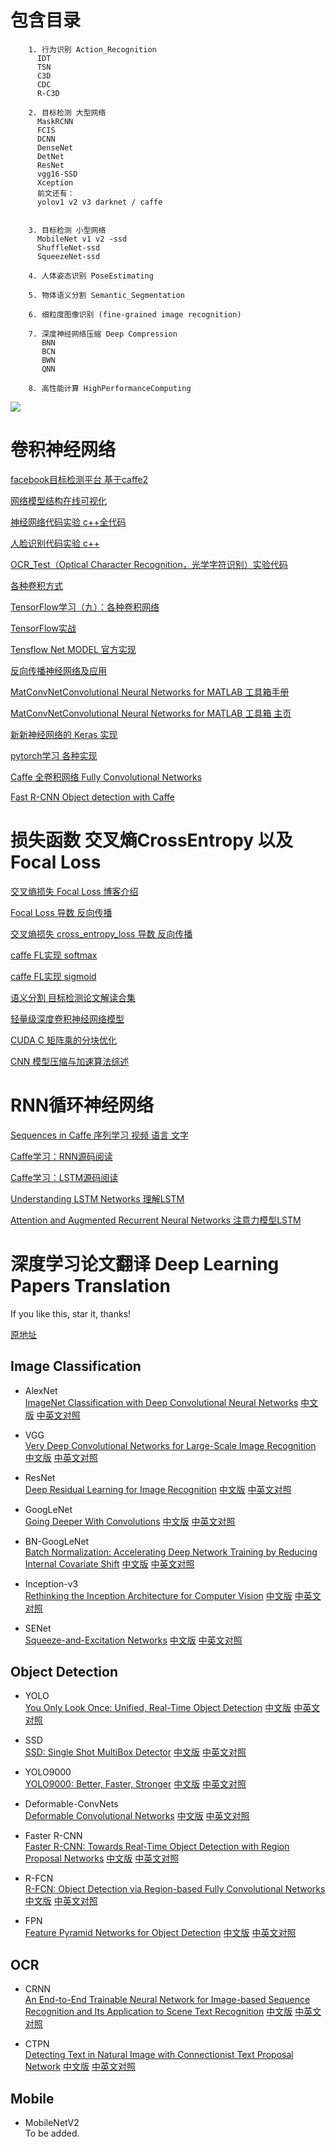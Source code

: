# 包含目录

        1. 行为识别 Action_Recognition
          IDT
          TSN
          C3D
          CDC
          R-C3D

        2. 目标检测 大型网络
          MaskRCNN
          FCIS
          DCNN
          DenseNet
          DetNet
          ResNet
          vgg16-SSD
          Xception
          前文还有：
          yolov1 v2 v3 darknet / caffe


        3. 目标检测 小型网络
          MobileNet v1 v2 -ssd
          ShuffleNet-ssd
          SqueezeNet-ssd

        4. 人体姿态识别 PoseEstimating 

        5. 物体语义分割 Semantic_Segmentation 

        6. 细粒度图像识别 (fine-grained image recognition)
        
        7. 深度神经网络压缩 Deep Compression
           BNN
           BCN
           BWN
           QNN
        
        8. 高性能计算 HighPerformanceComputing

![](https://img-blog.csdn.net/20160818141025738)

# 卷积神经网络
[facebook目标检测平台 基于caffe2](https://github.com/Ewenwan/Detectron)

[网络模型结构在线可视化](http://ethereon.github.io/netscope/#/editor)

[神经网络代码实验 c++全代码](https://github.com/Ewenwan/NN_Test)

[人脸识别代码实验 c++](https://github.com/Ewenwan/Face_Test)

[OCR_Test（Optical Character Recognition，光学字符识别）实验代码](https://github.com/Ewenwan/OCR_Test)

[各种卷积方式](https://github.com/vdumoulin/conv_arithmetic)

[TensorFlow学习（九）：各种卷积网络](https://blog.csdn.net/xierhacker/article/details/53174594)

[TensorFlow实战](https://blog.csdn.net/column/details/18067.html)

[Tensflow Net MODEL 官方实现](https://github.com/tensorflow/models/tree/master/research/slim/nets)

[反向传播神经网络及应用](https://github.com/Ewenwan/neural_net)

[MatConvNetConvolutional Neural Networks for MATLAB 工具箱手册](http://www.vlfeat.org/matconvnet/matconvnet-manual.pdf)

[MatConvNetConvolutional Neural Networks for MATLAB 工具箱 主页](http://www.vlfeat.org/matconvnet/)

[新新神经网络的 Keras 实现](https://github.com/Ewenwan/nn_playground)

[pytorch学习 各种实现](https://github.com/Ewenwan/pytorch_workplace)

[Caffe 全卷积网络 Fully Convolutional Networks ](http://tutorial.caffe.berkeleyvision.org/caffe-cvpr15-pixels.pdf)

[Fast R-CNN Object detection with Caffe](http://tutorial.caffe.berkeleyvision.org/caffe-cvpr15-detection.pdf)

# 损失函数 交叉熵CrossEntropy 以及 Focal Loss 
[交叉熵损失 Focal Loss 博客介绍](http://www.cnblogs.com/xuanyuyt/p/7444468.html)

[Focal Loss 导数 反向传播](https://github.com/Ewenwan/paper-note/blob/master/focal_loss.pdf)

[交叉熵损失 cross_entropy_loss 导数 反向传播 ](https://github.com/Ewenwan/paper-note/blob/master/cross_entropy_loss.pdf)

[caffe FL实现  softmax ](https://github.com/xuanyuyt/Focal-Loss-1)

[caffe FL实现 sigmoid](https://github.com/sciencefans/Focal-Loss)

[语义分割 目标检测论文解读合集](https://blog.csdn.net/column/details/18106.html)

[轻量级深度卷积神经网络模型](https://blog.csdn.net/column/details/19143.html)

[CUDA C 矩阵乘的分块优化](https://blog.csdn.net/mrhiuser/article/details/51750907)

[CNN 模型压缩与加速算法综述](https://blog.csdn.net/qq_40027052/article/details/78645122)


# RNN循环神经网络

[Sequences in Caffe 序列学习 视频 语言 文字](http://tutorial.caffe.berkeleyvision.org/caffe-cvpr15-sequences.pdf)


[Caffe学习：RNN源码阅读 ](http://www.meltycriss.com/2016/07/13/caffe_2_rnn/)

[ Caffe学习：LSTM源码阅读 ](http://www.meltycriss.com/2016/08/05/caffe_4_lstm/)

[Understanding LSTM Networks 理解LSTM](http://colah.github.io/posts/2015-08-Understanding-LSTMs/)

[Attention and Augmented Recurrent Neural Networks 注意力模型LSTM](https://distill.pub/2016/augmented-rnns/)





[]()

# 深度学习论文翻译 Deep Learning Papers Translation

If you like this, star it, thanks!

[原地址](https://github.com/SnailTyan/deep-learning-papers-translation)


## Image Classification

* AlexNet  
[ImageNet Classification with Deep Convolutional Neural Networks](https://papers.nips.cc/paper/4824-imagenet-classification-with-deep-convolutional-neural-networks.pdf)
[中文版](http://noahsnail.com/2017/07/18/2017-7-18-AlexNet%E8%AE%BA%E6%96%87%E7%BF%BB%E8%AF%91%E2%80%94%E2%80%94%E4%B8%AD%E6%96%87%E7%89%88/)
[中英文对照](http://noahsnail.com/2017/07/04/2017-7-4-AlexNet%E8%AE%BA%E6%96%87%E7%BF%BB%E8%AF%91/)

* VGG  
[Very Deep Convolutional Networks for Large-Scale Image Recognition](https://arxiv.org/abs/1409.1556)
[中文版](http://noahsnail.com/2017/08/17/2017-8-17-VGG%E8%AE%BA%E6%96%87%E7%BF%BB%E8%AF%91%E2%80%94%E2%80%94%E4%B8%AD%E6%96%87%E7%89%88/)
[中英文对照](http://noahsnail.com/2017/08/17/2017-8-17-VGG%E8%AE%BA%E6%96%87%E7%BF%BB%E8%AF%91%E2%80%94%E2%80%94%E4%B8%AD%E8%8B%B1%E6%96%87%E5%AF%B9%E7%85%A7/)

* ResNet  
[Deep Residual Learning for Image Recognition](https://arxiv.org/abs/1512.03385)
[中文版](http://noahsnail.com/2017/07/31/2017-7-31-ResNet%E8%AE%BA%E6%96%87%E7%BF%BB%E8%AF%91%E2%80%94%E2%80%94%E4%B8%AD%E6%96%87%E7%89%88/)
[中英文对照](http://noahsnail.com/2017/07/31/2017-7-31-ResNet%E8%AE%BA%E6%96%87%E7%BF%BB%E8%AF%91%E2%80%94%E2%80%94%E4%B8%AD%E8%8B%B1%E6%96%87%E5%AF%B9%E7%85%A7/)

* GoogLeNet  
[Going Deeper With Convolutions](https://arxiv.org/abs/1409.4842)
[中文版](http://noahsnail.com/2017/07/21/2017-7-21-GoogleNet%E8%AE%BA%E6%96%87%E7%BF%BB%E8%AF%91%E2%80%94%E2%80%94%E4%B8%AD%E6%96%87%E7%89%88/)
[中英文对照](http://noahsnail.com/2017/07/21/2017-7-21-GoogleNet%E8%AE%BA%E6%96%87%E7%BF%BB%E8%AF%91%E2%80%94%E2%80%94%E4%B8%AD%E8%8B%B1%E6%96%87%E5%AF%B9%E7%85%A7/)

* BN-GoogLeNet  
[Batch Normalization: Accelerating Deep Network Training by Reducing Internal Covariate Shift](https://arxiv.org/abs/1502.03167)
[中文版](http://noahsnail.com/2017/09/04/2017-9-4-Batch%20Normalization%E8%AE%BA%E6%96%87%E7%BF%BB%E8%AF%91%E2%80%94%E2%80%94%E4%B8%AD%E6%96%87%E7%89%88/)
[中英文对照](http://noahsnail.com/2017/09/04/2017-9-4-Batch%20Normalization%E8%AE%BA%E6%96%87%E7%BF%BB%E8%AF%91%E2%80%94%E2%80%94%E4%B8%AD%E8%8B%B1%E6%96%87%E5%AF%B9%E7%85%A7/)

* Inception-v3  
[Rethinking the Inception Architecture for Computer Vision](https://arxiv.org/abs/1512.00567)
[中文版](http://noahsnail.com/2017/10/09/2017-10-9-Inception-V3%E8%AE%BA%E6%96%87%E7%BF%BB%E8%AF%91%E2%80%94%E2%80%94%E4%B8%AD%E6%96%87%E7%89%88/)
[中英文对照](http://noahsnail.com/2017/10/09/2017-10-9-Inception-V3%E8%AE%BA%E6%96%87%E7%BF%BB%E8%AF%91%E2%80%94%E2%80%94%E4%B8%AD%E8%8B%B1%E6%96%87%E5%AF%B9%E7%85%A7/)

* SENet  
[Squeeze-and-Excitation Networks](https://arxiv.org/abs/1709.01507)
[中文版](http://noahsnail.com/2017/11/20/2017-11-20-Squeeze-and-Excitation%20Networks%E8%AE%BA%E6%96%87%E7%BF%BB%E8%AF%91%E2%80%94%E2%80%94%E4%B8%AD%E6%96%87%E7%89%88/)
[中英文对照](http://noahsnail.com/2017/11/20/2017-11-20-Squeeze-and-Excitation%20Networks%E8%AE%BA%E6%96%87%E7%BF%BB%E8%AF%91%E2%80%94%E2%80%94%E4%B8%AD%E8%8B%B1%E6%96%87%E5%AF%B9%E7%85%A7/)

## Object Detection

* YOLO   
[You Only Look Once: Unified, Real-Time Object Detection](https://arxiv.org/abs/1506.02640)
[中文版](http://noahsnail.com/2017/08/02/2017-8-2-YOLO%E8%AE%BA%E6%96%87%E7%BF%BB%E8%AF%91%E2%80%94%E2%80%94%E4%B8%AD%E6%96%87%E7%89%88/)
[中英文对照](http://noahsnail.com/2017/08/02/2017-8-2-YOLO%E8%AE%BA%E6%96%87%E7%BF%BB%E8%AF%91%E2%80%94%E2%80%94%E4%B8%AD%E8%8B%B1%E6%96%87%E5%AF%B9%E7%85%A7/)

* SSD  
[SSD: Single Shot MultiBox Detector](https://arxiv.org/abs/1512.02325)
[中文版](http://noahsnail.com/2017/12/11/2017-12-11-Single%20Shot%20MultiBox%20Detector%E8%AE%BA%E6%96%87%E7%BF%BB%E8%AF%91%E2%80%94%E2%80%94%E4%B8%AD%E6%96%87%E7%89%88/)
[中英文对照](http://noahsnail.com/2017/12/11/2017-12-11-Single%20Shot%20MultiBox%20Detector%E8%AE%BA%E6%96%87%E7%BF%BB%E8%AF%91%E2%80%94%E2%80%94%E4%B8%AD%E8%8B%B1%E6%96%87%E5%AF%B9%E7%85%A7/)

* YOLO9000  
[YOLO9000: Better, Faster, Stronger](https://arxiv.org/abs/1612.08242)
[中文版](http://noahsnail.com/2017/12/26/2017-12-26-YOLO9000,%20Better,%20Faster,%20Stronger%E8%AE%BA%E6%96%87%E7%BF%BB%E8%AF%91%E2%80%94%E2%80%94%E4%B8%AD%E6%96%87%E7%89%88/)
[中英文对照](http://noahsnail.com/2017/12/26/2017-12-26-YOLO9000,%20Better,%20Faster,%20Stronger%E8%AE%BA%E6%96%87%E7%BF%BB%E8%AF%91%E2%80%94%E2%80%94%E4%B8%AD%E8%8B%B1%E6%96%87%E5%AF%B9%E7%85%A7/)

* Deformable-ConvNets  
[Deformable Convolutional Networks](https://arxiv.org/abs/1703.06211)
[中文版](http://noahsnail.com/2017/11/29/2017-11-29-Deformable%20Convolutional%20Networks%E8%AE%BA%E6%96%87%E7%BF%BB%E8%AF%91%E2%80%94%E2%80%94%E4%B8%AD%E6%96%87%E7%89%88/)
[中英文对照](http://noahsnail.com/2017/11/29/2017-11-29-Deformable%20Convolutional%20Networks%E8%AE%BA%E6%96%87%E7%BF%BB%E8%AF%91%E2%80%94%E2%80%94%E4%B8%AD%E8%8B%B1%E6%96%87%E5%AF%B9%E7%85%A7/)

* Faster R-CNN  
[Faster R-CNN: Towards Real-Time Object Detection with Region Proposal Networks](https://arxiv.org/abs/1506.01497)
[中文版](http://noahsnail.com/2018/01/03/2018-01-03-Faster%20R-CNN%E8%AE%BA%E6%96%87%E7%BF%BB%E8%AF%91%E2%80%94%E2%80%94%E4%B8%AD%E6%96%87%E7%89%88/)
[中英文对照](http://noahsnail.com/2018/01/03/2018-01-03-Faster%20R-CNN%E8%AE%BA%E6%96%87%E7%BF%BB%E8%AF%91%E2%80%94%E2%80%94%E4%B8%AD%E8%8B%B1%E6%96%87%E5%AF%B9%E7%85%A7/)

* R-FCN  
[R-FCN: Object Detection via Region-based Fully Convolutional Networks](https://arxiv.org/abs/1605.06409)
[中文版](http://noahsnail.com/2018/01/22/2018-01-22-R-FCN%E8%AE%BA%E6%96%87%E7%BF%BB%E8%AF%91%E2%80%94%E2%80%94%E4%B8%AD%E6%96%87%E7%89%88/)
[中英文对照](http://noahsnail.com/2018/01/22/2018-01-22-R-FCN%E8%AE%BA%E6%96%87%E7%BF%BB%E8%AF%91%E2%80%94%E2%80%94%E4%B8%AD%E8%8B%B1%E6%96%87%E5%AF%B9%E7%85%A7/)

* FPN  
[Feature Pyramid Networks for Object Detection](https://arxiv.org/abs/1612.03144)
[中文版](http://noahsnail.com/2018/03/20/2018-03-20-Feature%20Pyramid%20Networks%20for%20Object%20Detection%E8%AE%BA%E6%96%87%E7%BF%BB%E8%AF%91%E2%80%94%E2%80%94%E4%B8%AD%E6%96%87%E7%89%88/)
[中英文对照](http://noahsnail.com/2018/03/20/2018-03-20-Feature%20Pyramid%20Networks%20for%20Object%20Detection%E8%AE%BA%E6%96%87%E7%BF%BB%E8%AF%91%E2%80%94%E2%80%94%E4%B8%AD%E8%8B%B1%E6%96%87%E5%AF%B9%E7%85%A7/)

## OCR

* CRNN  
[An End-to-End Trainable Neural Network for Image-based Sequence Recognition and Its Application to Scene Text Recognition](https://arxiv.org/abs/1507.05717)
[中文版](http://noahsnail.com/2017/08/21/2017-8-21-CRNN%E8%AE%BA%E6%96%87%E7%BF%BB%E8%AF%91%E2%80%94%E2%80%94%E4%B8%AD%E6%96%87%E7%89%88/)
[中英文对照](http://noahsnail.com/2017/08/21/2017-8-21-CRNN%E8%AE%BA%E6%96%87%E7%BF%BB%E8%AF%91%E2%80%94%E2%80%94%E4%B8%AD%E8%8B%B1%E6%96%87%E5%AF%B9%E7%85%A7/)

* CTPN  
[Detecting Text in Natural Image with Connectionist Text Proposal Network](https://arxiv.org/abs/1609.03605)
[中文版](http://noahsnail.com/2018/02/02/2018-02-02-Detecting%20Text%20in%20Natural%20Image%20with%20Connectionist%20Text%20Proposal%20Network%E8%AE%BA%E6%96%87%E7%BF%BB%E8%AF%91%E2%80%94%E2%80%94%E4%B8%AD%E6%96%87%E7%89%88/)
[中英文对照](http://noahsnail.com/2018/02/02/2018-02-02-Detecting%20Text%20in%20Natural%20Image%20with%20Connectionist%20Text%20Proposal%20Network%E8%AE%BA%E6%96%87%E7%BF%BB%E8%AF%91%E2%80%94%E2%80%94%E4%B8%AD%E8%8B%B1%E6%96%87%E5%AF%B9%E7%85%A7/)

## Mobile

* MobileNetV2  
To be added.




